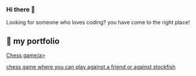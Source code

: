 ### Hi there 👋
Looking for someone who loves coding? you have come to the right place!

<h2>💼 my portfolio </h2> 
<a href=https://github.com/felixAmark92/Chess-Game>Chess game/a>
<p>chess game where you can play against a friend or against stockfish</p>



<!--
**felixAmark92/felixAmark92** is a ✨ _special_ ✨ repository because its `README.md` (this file) appears on your GitHub profile.

Here are some ideas to get you started:

- 🔭 I’m currently working on ...
- 🌱 I’m currently learning ...
- 👯 I’m looking to collaborate on ...
- 🤔 I’m looking for help with ...
- 💬 Ask me about ...
- 📫 How to reach me: ...
- 😄 Pronouns: ...
- ⚡ Fun fact: ...
-->
